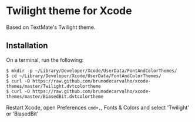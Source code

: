 Twilight theme for Xcode 
========================

Based on TextMate's Twilight theme.

## Installation

On a terminal, run the following:

    $ mkdir -p ~/Library/Developer/Xcode/UserData/FontAndColorThemes/
    $ cd ~/Library/Developer/Xcode/UserData/FontAndColorThemes/
    $ curl -O https://raw.github.com/brunodecarvalho/xcode-themes/master/Twilight.dvtcolortheme
    $ curl -O https://raw.github.com/brunodecarvalho/xcode-themes/master/BiasedBit.dvtcolortheme

Restart Xcode, open Preferences `cmd+,`, Fonts & Colors and select 'Twilight' or 'BiasedBit'
